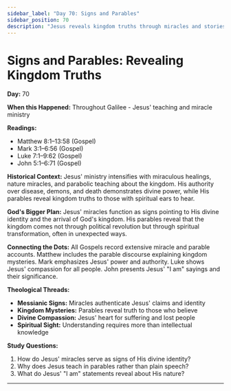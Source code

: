 ```yaml
---
sidebar_label: "Day 70: Signs and Parables"
sidebar_position: 70
description: "Jesus reveals kingdom truths through miracles and stories"
---
```


# Signs and Parables: Revealing Kingdom Truths

**Day:** 70

**When this Happened:** Throughout Galilee - Jesus' teaching and miracle ministry

**Readings:**
- Matthew 8:1–13:58 (Gospel)
- Mark 3:1–6:56 (Gospel)
- Luke 7:1–9:62 (Gospel)
- John 5:1–6:71 (Gospel)

**Historical Context:** Jesus' ministry intensifies with miraculous healings, nature miracles, and parabolic teaching about the kingdom. His authority over disease, demons, and death demonstrates divine power, while His parables reveal kingdom truths to those with spiritual ears to hear.

**God's Bigger Plan:** Jesus' miracles function as signs pointing to His divine identity and the arrival of God's kingdom. His parables reveal that the kingdom comes not through political revolution but through spiritual transformation, often in unexpected ways.

**Connecting the Dots:** All Gospels record extensive miracle and parable accounts. Matthew includes the parable discourse explaining kingdom mysteries. Mark emphasizes Jesus' power and authority. Luke shows Jesus' compassion for all people. John presents Jesus' "I am" sayings and their significance.

****Theological Threads:****
- **Messianic Signs:** Miracles authenticate Jesus' claims and identity
- **Kingdom Mysteries:** Parables reveal truth to those who believe
- **Divine Compassion:** Jesus' heart for suffering and lost people
- **Spiritual Sight:** Understanding requires more than intellectual knowledge

**Study Questions:**
1. How do Jesus' miracles serve as signs of His divine identity?
2. Why does Jesus teach in parables rather than plain speech?
3. What do Jesus' "I am" statements reveal about His nature?

---